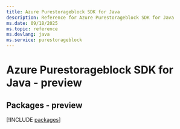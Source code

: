 ```yaml
---
title: Azure Purestorageblock SDK for Java
description: Reference for Azure Purestorageblock SDK for Java
ms.date: 09/18/2025
ms.topic: reference
ms.devlang: java
ms.service: purestorageblock
---
```

# Azure Purestorageblock SDK for Java - preview
## Packages - preview
[!INCLUDE [packages](purestorageblock-index.md)]
